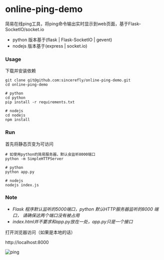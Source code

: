 # online-ping-demo

简易在线ping工具，将ping命令输出实时显示到web页面，基于Flask-SocketIO/socket.io

- python 版本基于(flask | Flask-SocketIO | gevent)
- nodejs 版本基于(express | socket.io)


### Usage

下载并安装依赖

```shell
git clone git@github.com:sincerefly/online-ping-demo.git
cd online-ping-demo

# python
cd python
pip install -r requirements.txt

# nodejs
cd nodejs
npm install
```

### Run

首先将静态页变为可访问

```shell
# 如使用python的简易服务器，默认会监听8000端口
python -m SimpleHTTPServer

```

```shell
# python
python app.py

# nodejs
nodejs index.js
```

### Note

- *Flask 程序默认监听的5000端口，python 默认HTTP服务器监听的8000 端口， 请确保这两个端口没有被占用*
- *index.html并不要求和app.py放在一处，app.py只是一个接口*


打开浏览器访问（如果是本地的话）

http://localhost:8000


![ping](https://ishell-imgs.b0.upaiyun.com/github/ping_small.gif)



